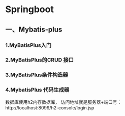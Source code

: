 # Springboot

## 一、Mybatis-plus

### 1.MyBatisPlus入门

### 2.MyBatisPlus的CRUD 接口

### 3.MyBatisPlus条件构造器

### 4.MybatisPlus 代码生成器

数据库使用h2内存数据库，
访问地址就是服务器+端口号：http://localhost:8099/h2-console/login.jsp

